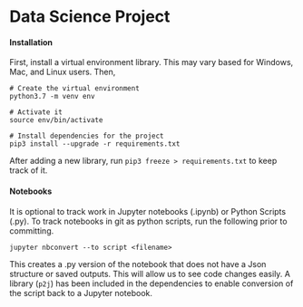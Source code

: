 # Data Science Project

#### Installation
First, install a virtual environment library.
This may vary based for Windows, Mac, and Linux users.
Then,
```
# Create the virtual environment
python3.7 -m venv env

# Activate it
source env/bin/activate

# Install dependencies for the project
pip3 install --upgrade -r requirements.txt
```

After adding a new library, run 
`pip3 freeze > requirements.txt` 
to keep track of it.

#### Notebooks
It is optional to track work in Jupyter notebooks (.ipynb) or Python Scripts (.py).
To track notebooks in git as python scripts, run the following prior to committing.
```
jupyter nbconvert --to script <filename>
```
This creates a .py version of the notebook that does not have a 
Json structure or saved outputs. This will allow us to see code changes easily.
A library (`p2j`) has been included in the dependencies to enable
conversion of the script back to a Jupyter notebook.
